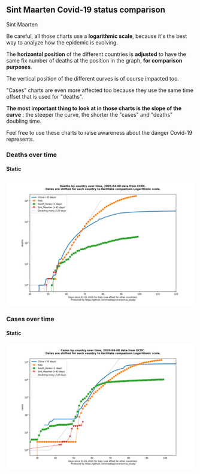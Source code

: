 ## Sint Maarten Covid-19 status comparison 

Sint Maarten



Be careful, all those charts use a **logarithmic scale**, because it's the best way to analyze how the epidemic is evolving.
 
The **horizontal position** of the different countries is **adjusted** to have the same fix number of deaths at the position in the graph, **for comparison purposes**.

The vertical position of the different curves is of course impacted too.

"Cases" charts are even more affected too because they use the same time offset that is used for "deaths".

**The most important thing to look at in those charts is the slope of the curve** : the steeper the curve, the shorter the "cases" and "deaths" doubling time.

Feel free to use these charts to raise awareness about the danger Covid-19 represents. 


 
### Deaths over time
 
#### Static
![Sint Maarten covid-19 deaths static chart](https://raw.githubusercontent.com/madlag/coronavirus_study/master/notebooks/graphs/2020-04-08/countries/Sint_Maarten/2020-04-08_Sint_Maarten_deaths.png "Sint Maarten covid-19 deaths static chart")   

 
### Cases over time
 
#### Static
![Sint Maarten covid-19 cases static chart](https://raw.githubusercontent.com/madlag/coronavirus_study/master/notebooks/graphs/2020-04-08/countries/Sint_Maarten/2020-04-08_Sint_Maarten_cases.png "Sint Maarten covid-19 cases static chart")   

